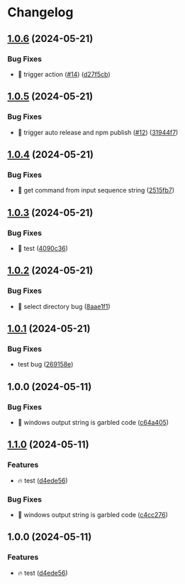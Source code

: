 # Changelog

## [1.0.6](https://github.com/Developer27149/dir-hunter/compare/v1.0.5...v1.0.6) (2024-05-21)


### Bug Fixes

* 🐛 trigger action ([#14](https://github.com/Developer27149/dir-hunter/issues/14)) ([d27f5cb](https://github.com/Developer27149/dir-hunter/commit/d27f5cb43fc86de65edd05c33ae180e84013a567))

## [1.0.5](https://github.com/Developer27149/dir-hunter/compare/v1.0.4...v1.0.5) (2024-05-21)


### Bug Fixes

* 🐛 trigger auto release and npm publish ([#12](https://github.com/Developer27149/dir-hunter/issues/12)) ([31944f7](https://github.com/Developer27149/dir-hunter/commit/31944f7f486ee2eab1c75d0266dd3a82daa443ce))

## [1.0.4](https://github.com/Developer27149/dir-hunter/compare/v1.0.3...v1.0.4) (2024-05-21)


### Bug Fixes

* 🐛 get command from input sequence string ([2515fb7](https://github.com/Developer27149/dir-hunter/commit/2515fb79c0619a7f5da1c470b47f6675b0e1c67d))

## [1.0.3](https://github.com/Developer27149/dir-hunter/compare/v1.0.2...v1.0.3) (2024-05-21)


### Bug Fixes

* 🐛 test ([4090c36](https://github.com/Developer27149/dir-hunter/commit/4090c36c4d0612f93e831a7814cd40d796c4dff8))

## [1.0.2](https://github.com/Developer27149/dir-hunter/compare/v1.0.1...v1.0.2) (2024-05-21)


### Bug Fixes

* 🐛 select directory bug ([8aae1f1](https://github.com/Developer27149/dir-hunter/commit/8aae1f1b1afb502557979af2bdbc250e96528f3d))

## [1.0.1](https://github.com/Developer27149/dir-hunter/compare/v1.0.0...v1.0.1) (2024-05-21)


### Bug Fixes

* test bug ([269158e](https://github.com/Developer27149/dir-hunter/commit/269158e21165d16b6932400a85131ccebe31ee9e))

## 1.0.0 (2024-05-11)


### Bug Fixes

* :bug: windows output string is garbled code ([c64a405](https://github.com/Developer27149/dir-hunter/commit/c64a4058d0f34fba12d3cdb8b9feea7a423a49a7))

## [1.1.0](https://github.com/Developer27149/dir-hunter/compare/v1.0.0...v1.1.0) (2024-05-11)


### Features

* :fire: test ([d4ede56](https://github.com/Developer27149/dir-hunter/commit/d4ede568aaf61b417a2b72692c6618f78bbb676d))


### Bug Fixes

* :bug: windows output string is garbled code ([c4cc276](https://github.com/Developer27149/dir-hunter/commit/c4cc27657d0eed0e265e10c0c425f5433dd7bf53))

## 1.0.0 (2024-05-11)


### Features

* :fire: test ([d4ede56](https://github.com/Developer27149/dir-hunter/commit/d4ede568aaf61b417a2b72692c6618f78bbb676d))
